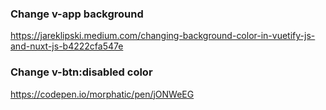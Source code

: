 ### Change v-app background
https://jareklipski.medium.com/changing-background-color-in-vuetify-js-and-nuxt-js-b4222cfa547e

### Change v-btn:disabled color
https://codepen.io/morphatic/pen/jONWeEG